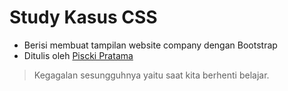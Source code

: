 # Study Kasus CSS

- Berisi membuat tampilan website company dengan Bootstrap
- Ditulis oleh [Piscki Pratama](http://www.linkedin.com/in/pisckipratama)

> Kegagalan sesungguhnya yaitu saat kita berhenti belajar.
